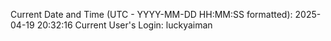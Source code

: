 Current Date and Time (UTC - YYYY-MM-DD HH:MM:SS formatted): 2025-04-19 20:32:16
Current User's Login: luckyaiman
